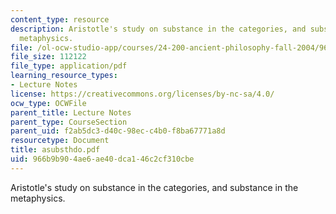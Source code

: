 ```yaml
---
content_type: resource
description: Aristotle's study on substance in the categories, and substance in the
  metaphysics.
file: /ol-ocw-studio-app/courses/24-200-ancient-philosophy-fall-2004/966b9b904ae6ae40dca146c2cf310cbe_asubsthdo.pdf
file_size: 112122
file_type: application/pdf
learning_resource_types:
- Lecture Notes
license: https://creativecommons.org/licenses/by-nc-sa/4.0/
ocw_type: OCWFile
parent_title: Lecture Notes
parent_type: CourseSection
parent_uid: f2ab5dc3-d40c-98ec-c4b0-f8ba67771a8d
resourcetype: Document
title: asubsthdo.pdf
uid: 966b9b90-4ae6-ae40-dca1-46c2cf310cbe
---
```

Aristotle's study on substance in the categories, and substance in the metaphysics.